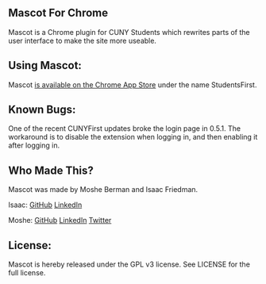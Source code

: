 Mascot For Chrome
---

Mascot is a Chrome plugin for CUNY Students which rewrites parts of the user interface to make the site more useable.

Using Mascot:
---
Mascot [is available on the Chrome App Store](https://chrome.google.com/webstore/detail/studentsfirst/bmoppdfdfmodkmpfjfodmeicmdnhnolb?utm_source=chrome-ntp-icon) under the name StudentsFirst.

Known Bugs:
---
One of the recent CUNYFirst updates broke the login page in 0.5.1. The workaround is to disable the extension when logging in, and then enabling it after logging in.

Who Made This?
---

Mascot was made by Moshe Berman and Isaac Friedman.

Isaac: [GitHub](https://github.com/isaac-friedman) [LinkedIn](https://www.linkedin.com/pub/isaac-friedman/63/a2/b95)

Moshe: [GitHub](http://github.com/mosheberman) [LinkedIn](https://www.linkedin.com/profile/view?id=93781288) [Twitter](http://twitter.com/bermaniastudios)


License:
---
Mascot is hereby released under the GPL v3 license. See LICENSE for the full license.
